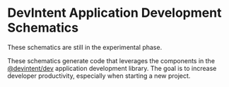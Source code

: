 # DevIntent Application Development Schematics

These schematics are still in the experimental phase.

These schematics generate code that leverages the components in the
[@devintent/dev](https://www.npmjs.com/package/@devintent/dev) application development library.
The goal is to increase developer productivity, especially when starting a new project.
